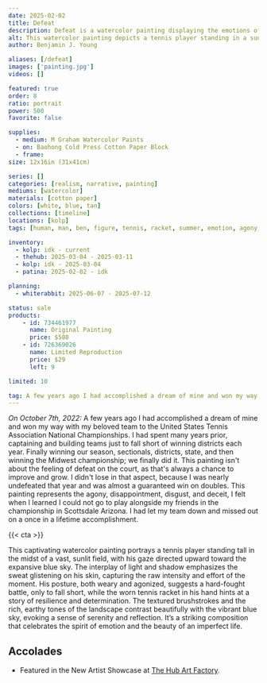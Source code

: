 ```yaml
---
date: 2025-02-02
title: Defeat
description: Defeat is a watercolor painting displaying the emotions of my inability to play in the national tennis championship.
alt: This watercolor painting depicts a tennis player standing in a sunlit field, gazing upward into the bright blue sky with a sense of defeat and disappointment.
author: Benjamin J. Young

aliases: [/defeat]
images: ['painting.jpg']
videos: []

featured: true
order: 8
ratio: portrait
power: 500
favorite: false

supplies:
  - medium: M Graham Watercolor Paints
  - on: Baohong Cold Press Cotton Paper Block
  - frame: 
size: 12x16in (31x41cm)

series: []
categories: [realism, narrative, painting]
mediums: [watercolor]
materials: [cotton paper]
colors: [white, blue, tan]
collections: [timeline]
locations: [kolp]
tags: [human, man, ben, figure, tennis, racket, summer, emotion, agony, failure, warm, outdoors, day]

inventory:
  - kolp: idk - current
  - thehub: 2025-03-04 - 2025-03-11
  - kolp: idk - 2025-03-04
  - patina: 2025-02-02 - idk

planning:
  - whiterabbit: 2025-06-07 - 2025-07-12

status: sale
products:
    - id: 734461977
      name: Original Painting
      price: $580
    - id: 726369026
      name: Limited Reproduction
      price: $29
      left: 9

limited: 10

tag: A few years ago I had accomplished a dream of mine and won my way with my beloved team to the United States Tennis Association National Championships. I had spent many years prior, captaining and building teams just to fall short of winning districts each year. Finally winning our season, sectionals, districts, state, and then winning the Midwest championship; we finally did it. This painting isn't about the feeling of defeat on the court, as that's always a chance to improve and grow. I didn't lose in that aspect, because I was nearly undefeated that year and was almost a guaranteed win on doubles. This painting represents the agony, disappointment, disgust, and deceit, I felt when I learned I could not go to play alongside my friends in the championship in Scottsdale Arizona. I had let my team down and missed out on a once in a lifetime accomplishment.
---
```


_On October 7th, 2022:_ A few years ago I had accomplished a dream of mine and won my way with my beloved team to the United States Tennis Association National Championships. I had spent many years prior, captaining and building teams just to fall short of winning districts each year. Finally winning our season, sectionals, districts, state, and then winning the Midwest championship; we finally did it. This painting isn't about the feeling of defeat on the court, as that's always a chance to improve and grow. I didn't lose in that aspect, because I was nearly undefeated that year and was almost a guaranteed win on doubles. This painting represents the agony, disappointment, disgust, and deceit, I felt when I learned I could not go to play alongside my friends in the championship in Scottsdale Arizona. I had let my team down and missed out on a once in a lifetime accomplishment.

<!--more-->

{{< cta >}}

This captivating watercolor painting portrays a tennis player standing tall in the midst of a vast, sunlit field, with his gaze directed upward toward the expansive blue sky. The interplay of light and shadow emphasizes the sweat glistening on his skin, capturing the raw intensity and effort of the moment. His posture, both weary and agonized, suggests a hard-fought battle, only to fall short, while the worn tennis racket in his hand hints at a story of resilience and determination. The textured brushstrokes and the rich, earthy tones of the landscape contrast beautifully with the vibrant blue sky, evoking a sense of serenity and reflection. It’s a striking composition that celebrates the spirit of emotion and the beauty of an imperfect life.

## Accolades ##

* Featured in the New Artist Showcase at [The Hub Art Factory](https://www.thehubcanton.com).